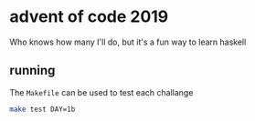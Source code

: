 # advent of code 2019

Who knows how many I'll do, but it's a fun way to learn haskell

## running

The `Makefile` can be used to test each challange

```bash
make test DAY=1b
```
